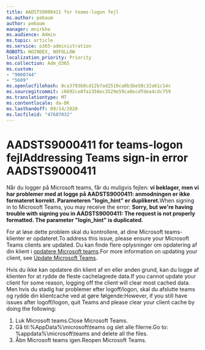 ```yaml
---
title: AADSTS9000411 for teams-logon fejl
ms.author: pebaum
author: pebaum
manager: mnirkhe
ms.audience: Admin
ms.topic: article
ms.service: o365-administration
ROBOTS: NOINDEX, NOFOLLOW
localization_priority: Priority
ms.collection: Adm_O365
ms.custom:
- "9000744"
- "5689"
ms.openlocfilehash: 8ca3793b8cd12b7ad2510ca0b3be58c32a61c14c
ms.sourcegitcommit: c6692ce0fa1358ec3529e59ca0ecdfdea4cdc759
ms.translationtype: MT
ms.contentlocale: da-DK
ms.lasthandoff: 09/14/2020
ms.locfileid: "47687032"
---
```

# <a name="addressing-teams-sign-in-error-aadsts9000411"></a><span data-ttu-id="0038f-102">AADSTS9000411 for teams-logon fejl</span><span class="sxs-lookup"><span data-stu-id="0038f-102">Addressing Teams sign-in error AADSTS9000411</span></span>

<span data-ttu-id="0038f-103">Når du logger på Microsoft teams, får du muligvis fejlen: **vi beklager, men vi har problemer med at logge på AADSTS9000411: anmodningen er ikke formateret korrekt. Parameteren "login_hint" er duplikeret.**</span><span class="sxs-lookup"><span data-stu-id="0038f-103">When signing in to Microsoft Teams, you may receive the error: **Sorry, but we're having trouble with signing you in AADSTS9000411: The request is not properly formatted. The parameter "login_hint" is duplicated.**</span></span>

<span data-ttu-id="0038f-104">For at løse dette problem skal du kontrollere, at dine Microsoft teams-klienter er opdateret.</span><span class="sxs-lookup"><span data-stu-id="0038f-104">To address this issue, please ensure your Microsoft Teams clients are updated.</span></span> <span data-ttu-id="0038f-105">Du kan finde flere oplysninger om opdatering af din klient i [opdatere Microsoft teams](https://support.office.com/article/Update-Microsoft-Teams-535a8e4b-45f0-4f6c-8b3d-91bca7a51db1).</span><span class="sxs-lookup"><span data-stu-id="0038f-105">For more information on updating your client, see [Update Microsoft Teams](https://support.office.com/article/Update-Microsoft-Teams-535a8e4b-45f0-4f6c-8b3d-91bca7a51db1).</span></span>

<span data-ttu-id="0038f-106">Hvis du ikke kan opdatere din klient af en eller anden grund, kan du logge af klienten for at rydde de fleste cachelagrede data.</span><span class="sxs-lookup"><span data-stu-id="0038f-106">If you cannot update your client for some reason, logging off the client will clear most cached data.</span></span> <span data-ttu-id="0038f-107">Men hvis du stadig har problemer efter logoff/logon, skal du afslutte teams og rydde din klientcache ved at gøre følgende:</span><span class="sxs-lookup"><span data-stu-id="0038f-107">However, if you still have issues after logoff/logon, quit Teams and please clear your client cache by doing the following:</span></span>
1. <span data-ttu-id="0038f-108">Luk Microsoft teams.</span><span class="sxs-lookup"><span data-stu-id="0038f-108">Close Microsoft Teams.</span></span>
2. <span data-ttu-id="0038f-109">Gå til:%AppData%\microsoft\teams og slet alle filerne.</span><span class="sxs-lookup"><span data-stu-id="0038f-109">Go to: %appdata%\microsoft\teams and delete all the files.</span></span>
3. <span data-ttu-id="0038f-110">Åbn Microsoft teams igen.</span><span class="sxs-lookup"><span data-stu-id="0038f-110">Reopen Microsoft Teams.</span></span>
